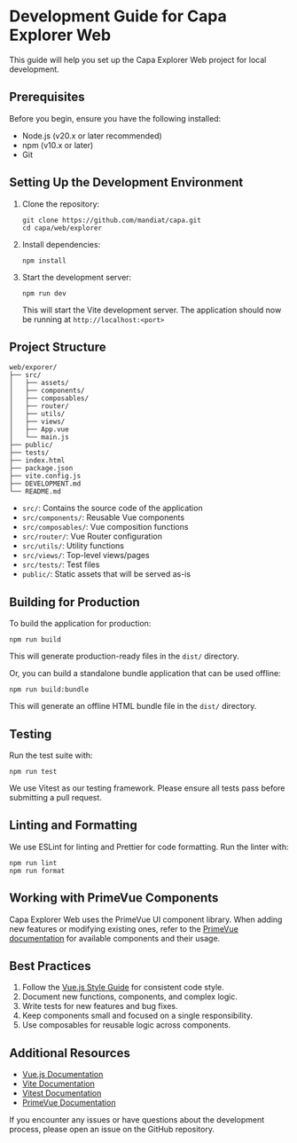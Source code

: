 # Development Guide for Capa Explorer Web

This guide will help you set up the Capa Explorer Web project for local development.

## Prerequisites

Before you begin, ensure you have the following installed:

-   Node.js (v20.x or later recommended)
-   npm (v10.x or later)
-   Git

## Setting Up the Development Environment

1. Clone the repository:

    ```
    git clone https://github.com/mandiat/capa.git
    cd capa/web/explorer
    ```

2. Install dependencies:

    ```
    npm install
    ```

3. Start the development server:

    ```
    npm run dev
    ```

    This will start the Vite development server. The application should now be running at `http://localhost:<port>`

## Project Structure

```
web/exporer/
├── src/
│   ├── assets/
│   ├── components/
│   ├── composables/
│   ├── router/
│   ├── utils/
│   ├── views/
│   ├── App.vue
│   └── main.js
├── public/
├── tests/
├── index.html
├── package.json
├── vite.config.js
├── DEVELOPMENT.md
└── README.md
```

-   `src/`: Contains the source code of the application
-   `src/components/`: Reusable Vue components
-   `src/composables/`: Vue composition functions
-   `src/router/`: Vue Router configuration
-   `src/utils/`: Utility functions
-   `src/views/`: Top-level views/pages
-   `src/tests/`: Test files
-   `public/`: Static assets that will be served as-is

## Building for Production

To build the application for production:

```
npm run build
```

This will generate production-ready files in the `dist/` directory.

Or, you can build a standalone bundle application that can be used offline:

```
npm run build:bundle
```

This will generate an offline HTML bundle file in the `dist/` directory.

## Testing

Run the test suite with:

```
npm run test
```

We use Vitest as our testing framework. Please ensure all tests pass before submitting a pull request.

## Linting and Formatting

We use ESLint for linting and Prettier for code formatting. Run the linter with:

```
npm run lint
npm run format
```

## Working with PrimeVue Components

Capa Explorer Web uses the PrimeVue UI component library. When adding new features or modifying existing ones, refer to the [PrimeVue documentation](https://primevue.org/vite) for available components and their usage.

## Best Practices

1. Follow the [Vue.js Style Guide](https://vuejs.org/style-guide/) for consistent code style.
2. Document new functions, components, and complex logic.
3. Write tests for new features and bug fixes.
4. Keep components small and focused on a single responsibility.
5. Use composables for reusable logic across components.

## Additional Resources

-   [Vue.js Documentation](https://vuejs.org/guide/introduction.html)
-   [Vite Documentation](https://vitejs.dev/guide/)
-   [Vitest Documentation](https://vitest.dev/guide/)
-   [PrimeVue Documentation](https://www.primevue.org/)

If you encounter any issues or have questions about the development process, please open an issue on the GitHub repository.

